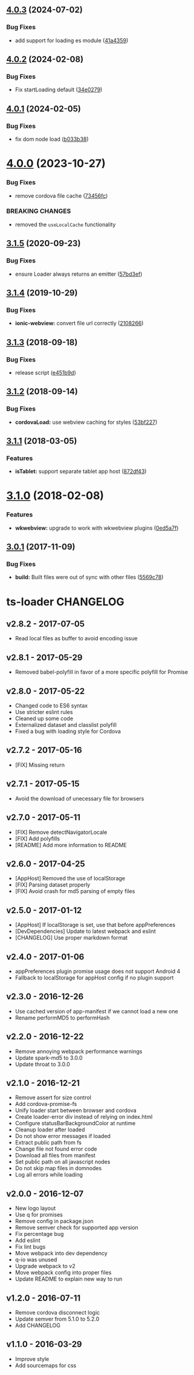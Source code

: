 ## [4.0.3](https://github.com/tablecheck/ts-loader/compare/4.0.2...4.0.3) (2024-07-02)


### Bug Fixes

* add support for loading es module ([41a4359](https://github.com/tablecheck/ts-loader/commit/41a4359fd02775a53fc0778e6553e30712da91af))



## [4.0.2](https://github.com/tablecheck/ts-loader/compare/4.0.1...4.0.2) (2024-02-08)


### Bug Fixes

* Fix startLoading default ([34e0279](https://github.com/tablecheck/ts-loader/commit/34e0279df348f6e11426a0fdc675f1018172681e))



## [4.0.1](https://github.com/tablecheck/ts-loader/compare/4.0.0...4.0.1) (2024-02-05)


### Bug Fixes

* fix dom node load ([b033b38](https://github.com/tablecheck/ts-loader/commit/b033b384b6691138e8aaa30f746341fae454d788))



# [4.0.0](https://github.com/tablecheck/ts-loader/compare/3.1.5...4.0.0) (2023-10-27)


### Bug Fixes

* remove cordova file cache ([73456fc](https://github.com/tablecheck/ts-loader/commit/73456fc6a3445891ad2e0e24f7b541f555df01e6))


### BREAKING CHANGES

* removed the `useLocalCache` functionality



<a name="3.1.5"></a>
## [3.1.5](https://github.com/tablecheck/ts-loader/compare/3.1.4...3.1.5) (2020-09-23)


### Bug Fixes

* ensure Loader always returns an emitter ([57bd3ef](https://github.com/tablecheck/ts-loader/commit/57bd3ef))



<a name="3.1.4"></a>
## [3.1.4](https://github.com/kkvesper/ts-loader/compare/3.1.3...3.1.4) (2019-10-29)


### Bug Fixes

* **ionic-webview:** convert file url correctly ([2108266](https://github.com/kkvesper/ts-loader/commit/2108266))



<a name="3.1.3"></a>
## [3.1.3](https://github.com/kkvesper/ts-loader/compare/3.1.2...3.1.3) (2018-09-18)


### Bug Fixes

* release script ([e451b9d](https://github.com/kkvesper/ts-loader/commit/e451b9d))



<a name="3.1.2"></a>
## [3.1.2](https://github.com/kkvesper/ts-loader/compare/3.1.1...3.1.2) (2018-09-14)


### Bug Fixes

* **cordovaLoad:** use webview caching for styles ([53bf227](https://github.com/kkvesper/ts-loader/commit/53bf227))



<a name="3.1.1"></a>
## [3.1.1](https://github.com/kkvesper/ts-loader/compare/3.1.0...3.1.1) (2018-03-05)


### Features

* **isTablet:** support separate tablet app host ([872df43](https://github.com/kkvesper/ts-loader/commit/872df43))



<a name="3.1.0"></a>
# [3.1.0](https://github.com/kkvesper/ts-loader/compare/3.0.1...3.1.0) (2018-02-08)


### Features

* **wkwebview:** upgrade to work with wkwebview plugins ([0ed5a7f](https://github.com/kkvesper/ts-loader/commit/0ed5a7f))



<a name="3.0.1"></a>
## [3.0.1](https://github.com/kkvesper/ts-loader/compare/3.0.0...3.0.1) (2017-11-09)


### Bug Fixes

* **build:** Built files were out of sync with other files ([5569c78](https://github.com/kkvesper/ts-loader/commit/5569c78))



# ts-loader CHANGELOG

## v2.8.2 - 2017-07-05
- Read local files as buffer to avoid encoding issue

## v2.8.1 - 2017-05-29
- Removed babel-polyfill in favor of a more specific polyfill for Promise

## v2.8.0 - 2017-05-22
- Changed code to ES6 syntax
- Use stricter eslint rules
- Cleaned up some code
- Externalized dataset and classlist polyfill
- Fixed a bug with loading style for Cordova

## v2.7.2 - 2017-05-16
- [FIX] Missing return

## v2.7.1 - 2017-05-15
- Avoid the download of unecessary file for browsers

## v2.7.0 - 2017-05-11
- [FIX] Remove detectNavigatorLocale
- [FIX] Add polyfills
- [README] Add more information to README

## v2.6.0 - 2017-04-25
- [AppHost] Removed the use of localStorage
- [FIX] Parsing dataset properly
- [FIX] Avoid crash for md5 parsing of empty files


## v2.5.0 - 2017-01-12
- [AppHost] If localStorage is set, use that before appPreferences
- [DevDependencies] Update to latest webpack and eslint
- [CHANGELOG] Use proper markdown format

## v2.4.0 - 2017-01-06
- appPreferences plugin promise usage does not support Android 4
- Fallback to localStorage for appHost config if no plugin support

## v2.3.0 - 2016-12-26
- Use cached version of app-manifest if we cannot load a new one
- Rename performMD5 to performHash

## v2.2.0 - 2016-12-22
- Remove annoying webpack performance warnings
- Update spark-md5 to 3.0.0
- Update throat to 3.0.0

## v2.1.0 - 2016-12-21
- Remove assert for size control
- Add cordova-promise-fs
- Unify loader start between browser and cordova
- Create loader-error div instead of relying on index.html
- Configure statusBarBackgroundColor at runtime
- Cleanup loader after loaded
- Do not show error messages if loaded
- Extract public path from fs
- Change file not found error code
- Download all files from manifest
- Set public path on all javascript nodes
- Do not skip map files in domnodes
- Log all errors while loading

## v2.0.0 - 2016-12-07
- New logo layout
- Use q for promises
- Remove config in package.json
- Remove semver check for supported app version
- Fix percentage bug
- Add eslint
- Fix lint bugs
- Move webpack into dev dependency
- q-io was unused
- Upgrade webpack to v2
- Move webpack config into proper files
- Update README to explain new way to run

## v1.2.0 - 2016-07-11
- Remove cordova disconnect logic
- Update semver from 5.1.0 to 5.2.0
- Add CHANGELOG

## v1.1.0 - 2016-03-29
- Improve style
- Add sourcemaps for css
